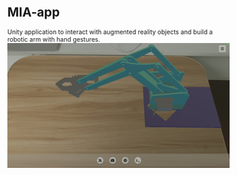 # MIA-app
Unity application to interact with augmented reality objects and build a robotic arm with hand gestures.
![alt text](https://github.com/JosScript/MIA-app-unity/blob/main/Robotic_Arm.jpg?raw=true)
